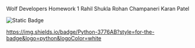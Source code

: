 Wolf Developers 
Homework 1
Rahil Shukla
Rohan Champaneri
Karan Patel

![Static Badge](https://img.shields.io/badge/Wolf-Developers-blue)

https://img.shields.io/badge/Python-3776AB?style=for-the-badge&logo=python&logoColor=white
